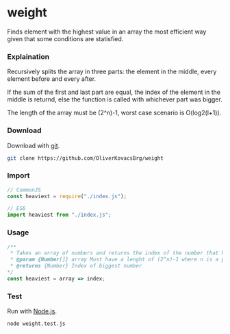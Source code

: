 # weight

Finds element with the highest value in an array the most efficient way given that some conditions are statisfied.

### Explaination
Recursively splits the array in three parts: the element in the middle, every element before and every after.

If the sum of the first and last part are equal, the index of the element in the middle is returnd, else the function is called with whichever part was bigger.

The length of the array must be (2^n)-1, worst case scenario is O(log2(l+1)).

### Download
Download with [git](https://git-scm.com/).
```bash
git clone https://github.com/OliverKovacsBrg/weight
```

### Import
```js
// CommonJS
const heaviest = require("./index.js");

// ES6
import heaviest from "./index.js";
```

### Usage
```js
/**
 * Takes an array of numbers and returns the index of the number that has a greater value than the others.
 * @param {Number[]} array Must have a lenght of (2^n)-1 where n is a positive integer
 * @returns {Number} Index of biggest number
*/
const heaviest = array => index;
```

### Test
Run with [Node.js](https://nodejs.org/en/).
```bash
node weight.test.js
```